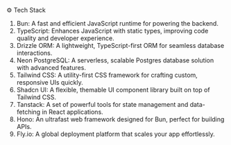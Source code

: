 ⚙ Tech Stack

  1. Bun: A fast and efficient JavaScript runtime for powering the backend.
  2. TypeScript: Enhances JavaScript with static types, improving code quality and developer experience.
  3. Drizzle ORM: A lightweight, TypeScript-first ORM for seamless database interactions.
  4. Neon PostgreSQL: A serverless, scalable Postgres database solution with advanced features.
  5. Tailwind CSS: A utility-first CSS framework for crafting custom, responsive UIs quickly.
  6. Shadcn UI: A flexible, themable UI component library built on top of Tailwind CSS.
  7. Tanstack: A set of powerful tools for state management and data-fetching in React applications.
  8. Hono: An ultrafast web framework designed for Bun, perfect for building APIs.
  9. Fly.io: A global deployment platform that scales your app effortlessly.
